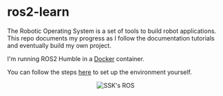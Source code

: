 # ros2-learn

The Robotic Operating System is a set of tools to build robot applications. This repo documents my progress as I follow the documentation tutorials and eventually build my own project.

I'm running ROS2 Humble in a <a href="https://www.docker.com/" target="_blank">Docker</a> container.

You can follow the steps <a href="https://docs.ros.org/en/humble/How-To-Guides/Run-2-nodes-in-single-or-separate-docker-containers.html" target="_blank">here</a> to set up the environment yourself.

<p align="center">
  <img src="https://docs.ros.org/en/humble/_static/humble-small.png" alt="SSK's ROS"/>
</p>
